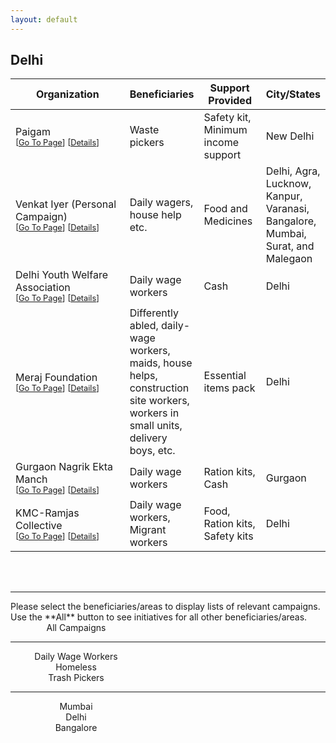 ```yaml
---
layout: default
---
```


<style>
table th:first-of-type {
    width: 40%;
}
table th:nth-of-type(2) {
    width: 20%;
}
table th:nth-of-type(3) {
    width: 20%;
}
table th:nth-of-type(4) {
    width: 20%;
}
</style>
## Delhi

| Organization                                                 | Beneficiaries                                                | Support Provided                   | City/States                                                  |
| ------------------------------------------------------------ | ------------------------------------------------------------ | ---------------------------------- | ------------------------------------------------------------ |
| Paigam <br><span style='font-size:0.8em'> \[[Go To Page](https://pages.razorpay.com/pl_EW6B2AlIPZz41X/view)\] \[[Details](index.html#paigam)\]</span> | Waste pickers                                                | Safety kit, Minimum income support | New Delhi                                                    |
| Venkat Iyer (Personal Campaign) <br><span style='font-size:0.8em'> \[[Go To Page](https://milaap.org/fundraisers/support-venkat-iyer)\] \[[Details](index.html#venkat-iyer-personal-campaign)\]</span> | Daily wagers, house help etc.                                | Food and Medicines                 | Delhi, Agra, Lucknow, Kanpur, Varanasi, Bangalore, Mumbai, Surat, and Malegaon |
| Delhi Youth Welfare Association <br><span style='font-size:0.8em'> \[[Go To Page](https://www.ourdemocracy.in/Campaign/covid19Delhi)\] \[[Details](index.html#delhi-youth-welfare-association)\]</span> | Daily wage workers                                           | Cash                               | Delhi                                                        |
| Meraj Foundation <br><span style='font-size:0.8em'> \[[Go To Page](https://www.ourdemocracy.in/Campaign/MerajFoundation)\] \[[Details](index.html#meraj-foundation)\]</span> | Differently abled, daily-wage workers, maids, house helps, construction site workers, workers in small units, delivery boys, etc. | Essential items pack               | Delhi                                                        |
| Gurgaon Nagrik Ekta Manch <br><span style='font-size:0.8em'> \[[Go To Page](https://www.ourdemocracy.in/Campaign/GurgaonDailyWageWorkers)\] \[[Details](index.html#gurgaon-nagrik-ekta-manch)\]</span> | Daily wage workers                                           | Ration kits, Cash                  | Gurgaon                                                      |
| KMC-Ramjas Collective <br><span style='font-size:0.8em'> \[[Go To Page](https://pages.razorpay.com/pl_EXfaOUPkVTIPla/view)\] \[[Details](index.html#kmc-ramjas-collective)\]</span> | Daily wage workers, Migrant workers                          | Food, Ration kits, Safety kits     | Delhi                                                        |

<br>
<br>

<hr>
Please select the beneficiaries/areas to display lists of relevant campaigns. Use the **All** button to see initiatives for all other beneficiaries/areas.

<section  class="page-header">
<a href="tables_all" class="btn"  style="width:15em;display:inline-block;text-align:center;text-decoration:none">All Campaigns</a>
<hr>
<a href="tables_daily" class="btn"  style="width:15em;display:inline-block;text-align:center;text-decoration:none">Daily Wage Workers</a> 
<br>
<a href="tables_homeless" class="btn"  style="width:15em;display:inline-block;text-align:center;text-decoration:none">Homeless</a> 
<br>
<a href="tables_trash" class="btn"  style="width:15em;display:inline-block;text-align:center;text-decoration:none">Trash Pickers</a>
<hr>
<a href="tables_mumbai" class="btn"  style="width:15em;display:inline-block;text-align:center;text-decoration:none">Mumbai</a> 
<br>
<a href="tables_delhi" class="btn"  style="width:15em;display:inline-block;text-align:center;text-decoration:none">Delhi</a> 
<br>
<a href="tables_bangalore" class="btn"  style="width:15em;display:inline-block;text-align:center;text-decoration:none">Bangalore</a> 
</section>